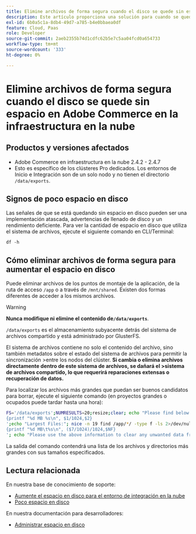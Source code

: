 ```yaml
---
title: Elimine archivos de forma segura cuando el disco se quede sin espacio en Adobe Commerce en la infraestructura en la nube
description: Este artículo proporciona una solución para cuando se queda sin espacio en disco y necesita quitar archivos de forma segura. Antes de considerar esta acción, revise [Administrar espacio en disco](https://experienceleague.adobe.com/en/docs/commerce-cloud-service/user-guide/develop/storage/manage-disk-space#no-space-left) en nuestra documentación para desarrolladores. Si los pasos de ese artículo no son adecuados para usted o no resuelven el problema, revise los pasos de este artículo.
exl-id: 6b0a5c1a-8db4-49d7-a785-b4e0bbaea0df
feature: Cloud, Paas
role: Developer
source-git-commit: 2aeb2355b74d1cdfc62b5e7c5aa04fcd0a654733
workflow-type: tm+mt
source-wordcount: '333'
ht-degree: 0%

---
```


# Elimine archivos de forma segura cuando el disco se quede sin espacio en Adobe Commerce en la infraestructura en la nube

## Productos y versiones afectados

* Adobe Commerce en infraestructura en la nube 2.4.2 - 2.4.7
* Esto es específico de los clústeres Pro dedicados. Los entornos de Inicio e Integración son de un solo nodo y no tienen el directorio `/data/exports`.

## Signos de poco espacio en disco

Las señales de que se está quedando sin espacio en disco pueden ser una implementación atascada, advertencias de llenado de disco y un rendimiento deficiente.
Para ver la cantidad de espacio en disco que utiliza el sistema de archivos, ejecute el siguiente comando en CLI/Terminal:

`df -h`


## Cómo eliminar archivos de forma segura para aumentar el espacio en disco

Puede eliminar archivos de los puntos de montaje de la aplicación, de la ruta de acceso `/app` o a través de `/mnt/shared`. Existen dos formas diferentes de acceder a los mismos archivos.

>[!WARNING]
>
>**Nunca modifique ni elimine el contenido de`/data/exports`**.
>
>`/data/exports` es el almacenamiento subyacente detrás del sistema de archivos compartido y está administrado por GlusterFS.
>
>El sistema de archivos contiene no solo el contenido del archivo, sino también metadatos sobre el estado del sistema de archivos para permitir la sincronización >entre los nodos del clúster. **Si cambia o elimina archivos directamente dentro de este sistema de archivos, se dañará el >sistema de archivos compartido, lo que requerirá reparaciones extensas o recuperación de datos.**

Para localizar los archivos más grandes que puedan ser buenos candidatos para borrar, ejecute el siguiente comando (en proyectos grandes o ocupados puede tardar hasta una hora):

```bash
FS='/data/exports';NUMRESULTS=20;resize;clear; echo "Please find below the Largest Directories and Files:";date;df -h $FS; echo "Largest Directories:";nice -n 19 find /app/*/ -type d -ls 2>/dev/null| sort -rnk1| head -n $NUMRESULTS| awk '
{printf "%d MB %s\n", $1/1024,$2}
';echo "Largest Files:"; nice -n 19 find /app/*/ -type f -ls 2>/dev/null| sort -rnk7| head -n $NUMRESULTS|awk '
{printf "%d MB\t%s\n", ($7/1024)/1024,$NF}
'; echo "Please use the above information to clear any unwanted data from the server, it is important this is done as soon as possible to ensure your server stays functional.";
```

La salida del comando contendrá una lista de los archivos y directorios más grandes con sus tamaños especificados.

## Lectura relacionada

En nuestra base de conocimiento de soporte:

* [Aumente el espacio en disco para el entorno de integración en la nube](/help/how-to/general/increase-disk-space-for-integration-environment-on-cloud.md)
* [Poco espacio en disco](/help/troubleshooting/miscellaneous/low-disk-space.md)

En nuestra documentación para desarrolladores:

* [Administrar espacio en disco](https://experienceleague.adobe.com/en/docs/commerce-cloud-service/user-guide/develop/storage/manage-disk-space)
